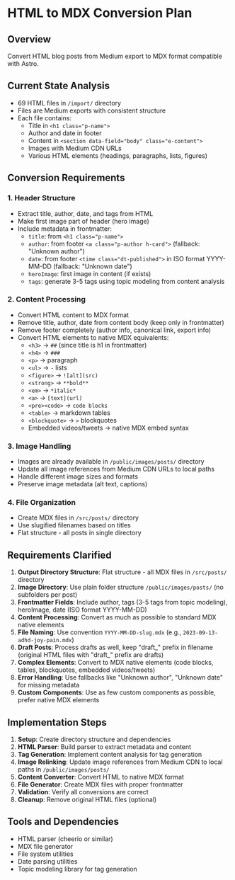 # HTML to MDX Conversion Plan

## Overview
Convert HTML blog posts from Medium export to MDX format compatible with Astro.

## Current State Analysis
- 69 HTML files in `/import/` directory
- Files are Medium exports with consistent structure
- Each file contains:
  - Title in `<h1 class="p-name">`
  - Author and date in footer
  - Content in `<section data-field="body" class="e-content">`
  - Images with Medium CDN URLs
  - Various HTML elements (headings, paragraphs, lists, figures)

## Conversion Requirements

### 1. Header Structure
- Extract title, author, date, and tags from HTML
- Make first image part of header (hero image)
- Include metadata in frontmatter:
  - `title`: from `<h1 class="p-name">`
  - `author`: from footer `<a class="p-author h-card">` (fallback: "Unknown author")
  - `date`: from footer `<time class="dt-published">` in ISO format YYYY-MM-DD (fallback: "Unknown date")
  - `heroImage`: first image in content (if exists)
  - `tags`: generate 3-5 tags using topic modeling from content analysis


### 2. Content Processing
- Convert HTML content to MDX format
- Remove title, author, date from content body (keep only in frontmatter)
- Remove footer completely (author info, canonical link, export info)
- Convert HTML elements to native MDX equivalents:
  - `<h3>` → `##` (since title is h1 in frontmatter)
  - `<h4>` → `###`
  - `<p>` → paragraph
  - `<ul>` → `-` lists
  - `<figure>` → `![alt](src)`
  - `<strong>` → `**bold**`
  - `<em>` → `*italic*`
  - `<a>` → `[text](url)`
  - `<pre><code>` → ```code blocks```
  - `<table>` → markdown tables
  - `<blockquote>` → `>` blockquotes
  - Embedded videos/tweets → native MDX embed syntax

### 3. Image Handling
- Images are already available in `/public/images/posts/` directory
- Update all image references from Medium CDN URLs to local paths
- Handle different image sizes and formats
- Preserve image metadata (alt text, captions)

### 4. File Organization
- Create MDX files in `/src/posts/` directory
- Use slugified filenames based on titles
- Flat structure - all posts in single directory

## Requirements Clarified

1. **Output Directory Structure**: Flat structure - all MDX files in `/src/posts/` directory
2. **Image Directory**: Use plain folder structure `/public/images/posts/` (no subfolders per post)
3. **Frontmatter Fields**: Include author, tags (3-5 tags from topic modeling), heroImage, date (ISO format YYYY-MM-DD)
4. **Content Processing**: Convert as much as possible to standard MDX native elements
5. **File Naming**: Use convention `YYYY-MM-DD-slug.mdx` (e.g., `2023-09-13-adhd-joy-pain.mdx`)
6. **Draft Posts**: Process drafts as well, keep "draft_" prefix in filename (original HTML files with "draft_" prefix are drafts)
7. **Complex Elements**: Convert to MDX native elements (code blocks, tables, blockquotes, embedded videos/tweets)
8. **Error Handling**: Use fallbacks like "Unknown author", "Unknown date" for missing metadata
9. **Custom Components**: Use as few custom components as possible, prefer native MDX elements

## Implementation Steps

1. **Setup**: Create directory structure and dependencies
2. **HTML Parser**: Build parser to extract metadata and content
3. **Tag Generation**: Implement content analysis for tag generation
4. **Image Relinking**: Update image references from Medium CDN to local paths in `/public/images/posts/`
5. **Content Converter**: Convert HTML to native MDX format
6. **File Generator**: Create MDX files with proper frontmatter
7. **Validation**: Verify all conversions are correct
8. **Cleanup**: Remove original HTML files (optional)

## Tools and Dependencies

- HTML parser (cheerio or similar)
- MDX file generator
- File system utilities
- Date parsing utilities
- Topic modeling library for tag generation
